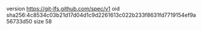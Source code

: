 version https://git-lfs.github.com/spec/v1
oid sha256:4c8534c03b21d17d04d1c9d2261613c022b233f8631fd7719154ef9a56733d50
size 58
